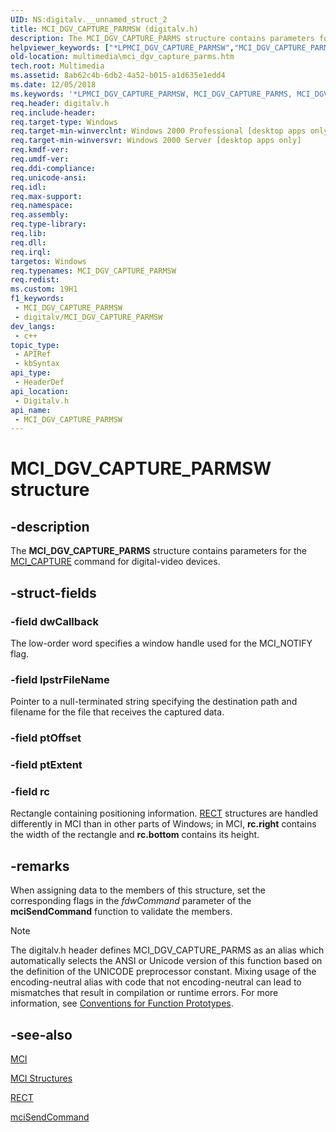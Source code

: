 ```yaml
---
UID: NS:digitalv.__unnamed_struct_2
title: MCI_DGV_CAPTURE_PARMSW (digitalv.h)
description: The MCI_DGV_CAPTURE_PARMS structure contains parameters for the MCI_CAPTURE command for digital-video devices.
helpviewer_keywords: ["*LPMCI_DGV_CAPTURE_PARMSW","MCI_DGV_CAPTURE_PARMS","MCI_DGV_CAPTURE_PARMS structure [Windows Multimedia]","MCI_DGV_CAPTURE_PARMSW","_win32_MCI_DGV_CAPTURE_PARMS_str","digitalv/MCI_DGV_CAPTURE_PARMS","multimedia.mci_dgv_capture_parms"]
old-location: multimedia\mci_dgv_capture_parms.htm
tech.root: Multimedia
ms.assetid: 8ab62c4b-6db2-4a52-b015-a1d635e1edd4
ms.date: 12/05/2018
ms.keywords: '*LPMCI_DGV_CAPTURE_PARMSW, MCI_DGV_CAPTURE_PARMS, MCI_DGV_CAPTURE_PARMS structure [Windows Multimedia], MCI_DGV_CAPTURE_PARMSW, _win32_MCI_DGV_CAPTURE_PARMS_str, digitalv/MCI_DGV_CAPTURE_PARMS, multimedia.mci_dgv_capture_parms'
req.header: digitalv.h
req.include-header: 
req.target-type: Windows
req.target-min-winverclnt: Windows 2000 Professional [desktop apps only]
req.target-min-winversvr: Windows 2000 Server [desktop apps only]
req.kmdf-ver: 
req.umdf-ver: 
req.ddi-compliance: 
req.unicode-ansi: 
req.idl: 
req.max-support: 
req.namespace: 
req.assembly: 
req.type-library: 
req.lib: 
req.dll: 
req.irql: 
targetos: Windows
req.typenames: MCI_DGV_CAPTURE_PARMSW
req.redist: 
ms.custom: 19H1
f1_keywords:
 - MCI_DGV_CAPTURE_PARMSW
 - digitalv/MCI_DGV_CAPTURE_PARMSW
dev_langs:
 - c++
topic_type:
 - APIRef
 - kbSyntax
api_type:
 - HeaderDef
api_location:
 - Digitalv.h
api_name:
 - MCI_DGV_CAPTURE_PARMSW
---
```


# MCI_DGV_CAPTURE_PARMSW structure


## -description

The <b>MCI_DGV_CAPTURE_PARMS</b> structure contains parameters for the <a href="/windows/desktop/Multimedia/mci-capture">MCI_CAPTURE</a> command for digital-video devices.

## -struct-fields

### -field dwCallback

The low-order word specifies a window handle used for the MCI_NOTIFY flag.

### -field lpstrFileName

Pointer to a null-terminated string specifying the destination path and filename for the file that receives the captured data.

### -field ptOffset

### -field ptExtent

### -field rc

Rectangle containing positioning information. <a href="/previous-versions//ms536136(v=vs.85)">RECT</a> structures are handled differently in MCI than in other parts of Windows; in MCI, <b>rc.right</b> contains the width of the rectangle and <b>rc.bottom</b> contains its height.

## -remarks

When assigning data to the members of this structure, set the corresponding flags in the <i>fdwCommand</i> parameter of the <b>mciSendCommand</b> function to validate the members.





> [!NOTE]
> The digitalv.h header defines MCI_DGV_CAPTURE_PARMS as an alias which automatically selects the ANSI or Unicode version of this function based on the definition of the UNICODE preprocessor constant. Mixing usage of the encoding-neutral alias with code that not encoding-neutral can lead to mismatches that result in compilation or runtime errors. For more information, see [Conventions for Function Prototypes](/windows/win32/intl/conventions-for-function-prototypes).

## -see-also

<a href="/windows/desktop/Multimedia/mci">MCI</a>



<a href="/windows/desktop/Multimedia/mci-structures">MCI Structures</a>



<a href="/previous-versions//ms536136(v=vs.85)">RECT</a>



<a href="/previous-versions/dd757160(v=vs.85)">mciSendCommand</a>

